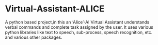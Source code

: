 # Virtual-Assistant-ALICE
A python based project,in this an ‘Alice’-AI Virtual Assistant understands verbal commands and complete task assigned by the user. It uses various python libraries like text to speech, sub-process, speech recognition, etc. and various other packages.

